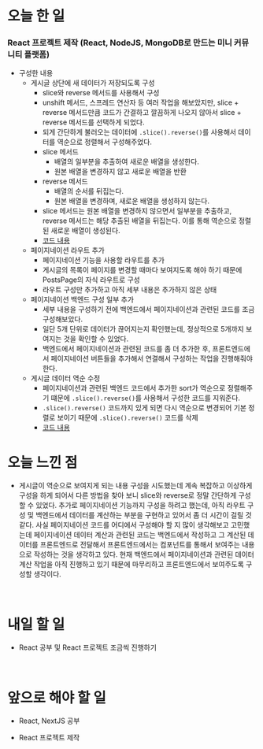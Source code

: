 # 오늘 한 일

### React 프로젝트 제작 (React, NodeJS, MongoDB로 만드는 미니 커뮤니티 플랫폼)

- 구성한 내용
  - 게시글 상단에 새 데이터가 저장되도록 구성
    - slice와 reverse 메서드를 사용해서 구성
    - unshift 메서드, 스프레드 연산자 등 여러 작업을 해보았지만, slice + reverse 메서드만큼 코드가 간결하고 깔끔하게 나오지 않아서 slice + reverse 메서드를 선택하게 되었다.
    - 되게 간단하게 불러오는 데이터에 `.slice().reverse()`를 사용해서 데이터를 역순으로 정렬해서 구성해주었다.
    - slice 메서드
      - 배열의 일부분을 추출하여 새로운 배열을 생성한다.
      - 원본 배열을 변경하지 않고 새로운 배열을 반환
    - reverse 메서드
      - 배열의 순서를 뒤집는다.
      - 원본 배열을 변경하며, 새로운 배열을 생성하지 않는다.
    - slice 메서드는 원본 배열을 변경하지 않으면서 일부분을 추출하고, reverse 메서드는 해당 추출된 배열을 뒤집는다. 이를 통해 역순으로 정렬된 새로운 배열이 생성된다.
    - [코드 내용](https://github.com/jeongsangtae/mini-community-platform/commit/844c992c635bdee1e741adcf9c9e0c5a9cfda518)
  - 페이지네이션 라우트 추가
    - 페이지네이션 기능을 사용할 라우트를 추가
    - 게시글의 목록이 페이지를 변경할 때마다 보여지도록 해야 하기 때문에 PostsPage의 자식 라우트로 구성
    - 라우트 구성만 추가하고 아직 세부 내용은 추가하지 않은 상태
  - 페이지네이션 백엔드 구성 일부 추가
    - 세부 내용을 구성하기 전에 백엔드에서 페이지네이션과 관련된 코드를 조금 구성해보았다.
    - 일단 5개 단위로 데이터가 끊어지는지 확인했는데, 정상적으로 5개까지 보여지는 것을 확인할 수 있었다.
    - 백엔드에서 페이지네이션과 관련된 코드를 좀 더 추가한 후, 프론트엔드에서 페이지네이션 버튼들을 추가해서 연결해서 구성하는 작업을 진행해줘야 한다.
  - 게시글 데이터 역순 수정
    - 페이지네이션과 관련된 백엔드 코드에서 추가한 sort가 역순으로 정렬해주기 떄문에 `.slice().reverse()`를 사용해서 구성한 코드를 지워준다.
    - `.slice().reverse()` 코드까지 있게 되면 다시 역순으로 변경되어 기본 정렬로 보이기 때문에 `.slice().reverse()` 코드를 삭제
    - [코드 내용](https://github.com/jeongsangtae/mini-community-platform/commit/62142396db2163004cd0872e91b861c5b3b82600)

# 오늘 느낀 점

- 게시글이 역순으로 보여지게 되는 내용 구성을 시도했는데 계속 복잡하고 이상하게 구성을 하게 되어서 다른 방법을 찾아 보니 slice와 reverse로 정말 간단하게 구성할 수 있었다. 추가로 페이지네이션 기능까지 구성을 하려고 했는데, 아직 라우트 구성 및 백엔드에서 데이터를 계산하는 부분을 구현하고 있어서 좀 더 시간이 걸릴 것 같다. 사실 페이지네이션 코드를 어디에서 구성해야 할 지 많이 생각해보고 고민했는데 페이지네이션 데이터 계산과 관련된 코드는 백엔드에서 작성하고 그 계산된 데이터를 프론트엔드로 전달해서 프론트엔드에서는 컴포넌트를 통해서 보여주는 내용으로 작성하는 것을 생각하고 있다. 현재 백엔드에서 페이지네이션과 관련된 데이터 계산 작업을 아직 진행하고 있기 때문에 마무리하고 프론트엔드에서 보여주도록 구성할 생각이다.

<br />

# 내일 할 일

- React 공부 및 React 프로젝트 조금씩 진행하기

<br />

# 앞으로 해야 할 일

- React, NextJS 공부

- React 프로젝트 제작
